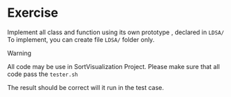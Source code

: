# Exercise

Implement all class and function using its own prototype , declared in  `LDSA/`
To implement, you can create file `LDSA/` folder only.

> [!Warning]
> All code may be use in SortVisualization Project.
> Please make sure that all code pass the `tester.sh`

The result should be correct will it run in the test case.
